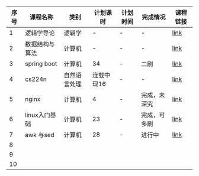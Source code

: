 | 序号 | 课程名称       | 类别         | 计划课时   | 计划时间 | 完成情况     | 课程链接                                                     |
| ---- | -------------- | ------------ | ---------- | -------- | ------------ | ------------------------------------------------------------ |
| 1    | 逻辑学导论     | 逻辑学       | -          | -        | -            | [link](https://www.coursera.org/learn/logic-introduction?action=enroll) |
| 2    | 数据结构与算法 | 计算机       | -          | -        | -            | [link](http://www.icourse163.org/learn/ZJU-93001?tid=1003997005#/learn/content?type=detail&id=1007588476&cid=1009151914&replay=true) |
| 3    | spring boot    | 计算机       | 34         | -        | 二刷         | [link](https://www.youtube.com/channel/UCYt1sfh5464XaDBH0oH_o7Q) |
| 4    | cs224n         | 自然语言处理 | 连载中现16 | -        | -            | [link](https://www.bilibili.com/video/av46898048?from=search&seid=3606971398028169405) |
| 5    | nginx          | 计算机       | 4          | -        | 完成，未深究 | [link](http://www.jikexueyuan.com/course/2163.html)          |
| 6    | linux入门基础  | 计算机       | 23         | -        | 完成，可多刷 | [link](https://study.163.com/course/courseMain.htm?courseId=232007) |
| 7    | awk 与sed      | 计算机       | 28         | -        | 进行中       | [link](https://www.imooc.com/learn/819)                      |
| 8    |                |              |            |          |              |                                                              |
| 9    |                |              |            |          |              |                                                              |
| 10   |                |              |            |          |              |                                                              |

